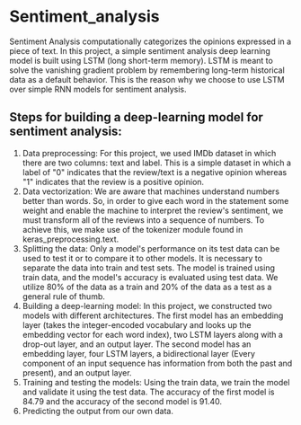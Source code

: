 # Sentiment_analysis

Sentiment Analysis computationally categorizes the opinions expressed in a piece of text. In this project, a simple sentiment analysis deep learning model is built using LSTM (long short-term memory). LSTM is meant to solve the vanishing gradient problem by remembering long-term historical data as a default behavior. This is the reason why we choose to use LSTM over simple RNN models for sentiment analysis. 
## Steps for building a deep-learning model for sentiment analysis:
1. Data preprocessing: For this project, we used IMDb dataset in which there are two columns: text and label. This is a simple dataset in which a label of "0" indicates that the review/text is a negative opinion whereas "1" indicates that the review is a positive opinion.
2. Data vectorization: We are aware that machines understand numbers better than words. So, in order to give each word in the statement some weight and enable the machine to interpret the review's sentiment, we must transform all of the reviews into a sequence of numbers. To achieve this, we make use of the tokenizer module found in keras_preprocessing.text.
3. Splitting the data: Only a model's performance on its test data can be used to test it or to compare it to other models. It is necessary to separate the data into train and test sets. The model is trained using train data, and the model's accuracy is evaluated using test data. We utilize 80% of the data as a train and 20% of the data as a test as a general rule of thumb.
4. Building a deep-learning model: In this project, we constructed two models with different architectures. The first model has an embedding layer (takes the integer-encoded vocabulary and looks up the embedding vector for each word index), two LSTM layers along with a drop-out layer, and an output layer. The second model has an embedding layer, four LSTM layers, a bidirectional layer (Every component of an input sequence has information from both the past and present), and an output layer.
5. Training and testing the models: Using the train data, we train the model and validate it using the test data. The accuracy of the first model is 84.79 and the accuracy of the second model is 91.40. 
6. Predicting the output from our own data.
